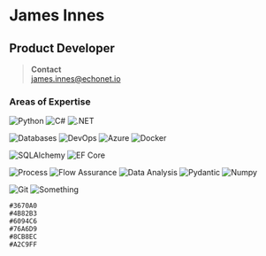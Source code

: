 # James Innes

## Product Developer

> **Contact**  
> james.innes@echonet.io

### Areas of Expertise
<!-- 3670A0 -->
![Python](https://img.shields.io/badge/Python-3670A0?style=for-the-badge&logo=python&logoColor=white)
![C#](https://img.shields.io/badge/CSharp-3670A0?style=for-the-badge&logo=sharp&logoColor=white)
![.NET](https://img.shields.io/badge/CSharp-3670A0?style=for-the-badge&logo=.net&logoColor=white)

<!-- 4B82B3 -->
![Databases](https://img.shields.io/badge/Databases-4B82B3?style=for-the-badge&logo=csharp&logoColor=white)
![DevOps](https://img.shields.io/badge/DevOps-4B82B3?style=for-the-badge)
![Azure](https://img.shields.io/badge/Azure-4B82B3?style=for-the-badge&logo=microsoftazure&logoColor=white)
![Docker](https://img.shields.io/badge/Docker-4B82B3?style=for-the-badge&logo=docker&logoColor=white)

<!-- 6094C6 -->
![SQLAlchemy](https://img.shields.io/badge/SQLAlchemy-6094C6?style=for-the-badge&logo=python&logoColor=white)
![EF Core](https://img.shields.io/badge/Entity_Framework-6094C6?style=for-the-badge&logo=csharp&logoColor=white)

<!-- 76A6D9 -->
![Process](https://img.shields.io/badge/Process_Engineering-76A6D9?style=for-the-badge)
![Flow Assurance](https://img.shields.io/badge/Flow_Assurance-76A6D9?style=for-the-badge)
![Data Analysis](https://img.shields.io/badge/Data_Analysis-76A6D9?style=for-the-badge)
![Pydantic](https://img.shields.io/badge/Pydantic-76A6D9?style=for-the-badge&logo=python)
![Numpy](https://img.shields.io/badge/Numpy-76A6D9?style=for-the-badge&logo=python)

<!-- 8CB8EC -->
![Git](https://img.shields.io/badge/Git-8CB8EC?style=for-the-badge&logo=git&logoColor=white)
![Something](https://img.shields.io/badge/Something-8CB8EC?style=for-the-badge)


```
#3670A0
#4B82B3
#6094C6
#76A6D9
#8CB8EC
#A2C9FF
```
